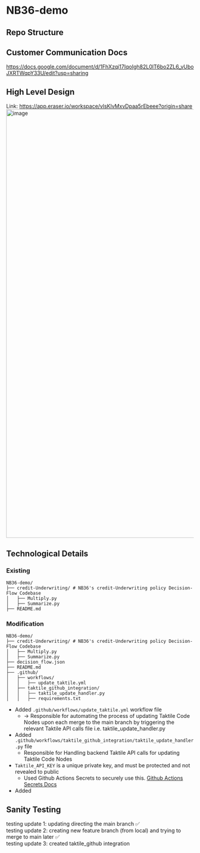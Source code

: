 # NB36-demo

## Repo Structure



## Customer Communication Docs
https://docs.google.com/document/d/1FhXzqi17IqoIgh82L0lT6bo2ZL6_vUboJXRTWqpY33U/edit?usp=sharing

## High Level Design
Link: https://app.eraser.io/workspace/vlsKlvMxvDpaa5rEbeee?origin=share
<img width="1152" alt="image" src="https://github.com/user-attachments/assets/986dcdd1-c569-40c8-8b29-a61c289df5b8">



## Technological Details

### Existing
```
NB36-demo/
├── credit-Underwriting/ # NB36's credit-Underwriting policy Decision-Flow Codebase
│   ├── Multiply.py
│   ├── Summarize.py
├── README.md
```

### Modification
```
NB36-demo/
├── credit-Underwriting/ # NB36's credit-Underwriting policy Decision-Flow Codebase
│   ├── Multiply.py
│   ├── Summarize.py
├── decision_flow.json 
├── README.md
├── .github/
│   ├── workflows/
│   │   ├── update_taktile.yml
│   ├── taktile_github_integration/
│   │   ├── taktile_update_handler.py
│   │   ├── requirements.txt
```

- Added `.github/workflows/update_taktile.yml` workflow file
   - -> Responsible for automating the process of updating Taktile Code Nodes upon each merge to the main branch by triggering the relevant Taktile API calls file i.e. taktile_update_handler.py
- Added `.github/workflows/taktile_github_integration/taktile_update_handler.py` file
   - Responsible for Handling backend Taktile API calls for updating Taktile Code Nodes
- `Taktile_API_KEY` is a unique private key, and must be protected and not revealed to public
   - Used Github Actions Secrets to securely use this. [Github Actions Secrets Docs](https://docs.github.com/en/actions/security-for-github-actions/security-guides/using-secrets-in-github-actions)
- Added 

 


## Sanity Testing
testing update 1: updating directing the main branch ✅ \
testing update 2: creating new feature branch (from local) and trying to merge to main later ✅ \
testing update 3: created taktile_github integration 


